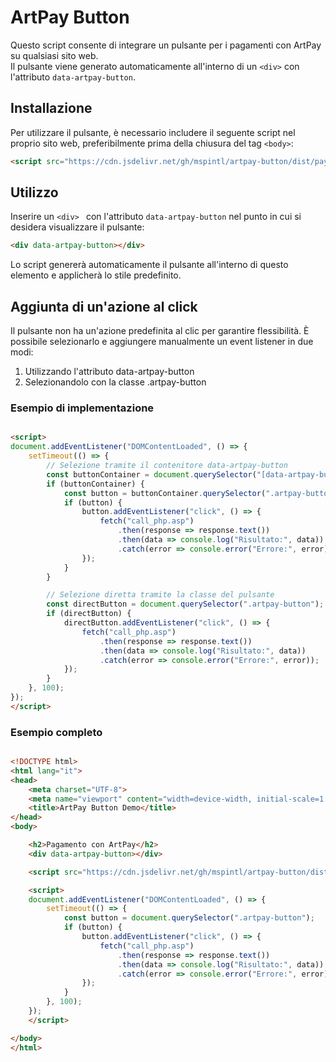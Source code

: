 # ArtPay Button

Questo script consente di integrare un pulsante per i pagamenti con ArtPay su qualsiasi sito web.  
Il pulsante viene generato automaticamente all'interno di un `<div>` con l'attributo `data-artpay-button`.

## Installazione

Per utilizzare il pulsante, è necessario includere il seguente script nel proprio sito web, preferibilmente prima della chiusura del tag `<body>`:

```html
<script src="https://cdn.jsdelivr.net/gh/mspintl/artpay-button/dist/pay-button.js"></script>
```

## Utilizzo
Inserire un ```<div> ``` con l'attributo ```data-artpay-button``` nel punto in cui si desidera visualizzare il pulsante:

```html
<div data-artpay-button></div>
```
Lo script genererà automaticamente il pulsante all'interno di questo elemento e applicherà lo stile predefinito.

## Aggiunta di un'azione al click
Il pulsante non ha un'azione predefinita al clic per garantire flessibilità.
È possibile selezionarlo e aggiungere manualmente un event listener in due modi:

1. Utilizzando l'attributo data-artpay-button
2. Selezionandolo con la classe .artpay-button

### Esempio di implementazione

```html

<script>
document.addEventListener("DOMContentLoaded", () => {
    setTimeout(() => {
        // Selezione tramite il contenitore data-artpay-button
        const buttonContainer = document.querySelector("[data-artpay-button]");
        if (buttonContainer) {
            const button = buttonContainer.querySelector(".artpay-button");
            if (button) {
                button.addEventListener("click", () => {
                    fetch("call_php.asp")
                        .then(response => response.text())
                        .then(data => console.log("Risultato:", data))
                        .catch(error => console.error("Errore:", error));
                });
            }
        }

        // Selezione diretta tramite la classe del pulsante
        const directButton = document.querySelector(".artpay-button");
        if (directButton) {
            directButton.addEventListener("click", () => {
                fetch("call_php.asp")
                    .then(response => response.text())
                    .then(data => console.log("Risultato:", data))
                    .catch(error => console.error("Errore:", error));
            });
        }
    }, 100);
});
</script>

```

### Esempio completo

```html

<!DOCTYPE html>
<html lang="it">
<head>
    <meta charset="UTF-8">
    <meta name="viewport" content="width=device-width, initial-scale=1.0">
    <title>ArtPay Button Demo</title>
</head>
<body>

    <h2>Pagamento con ArtPay</h2>
    <div data-artpay-button></div>

    <script src="https://cdn.jsdelivr.net/gh/mspintl/artpay-button/dist/pay-button.js"></script>

    <script>
    document.addEventListener("DOMContentLoaded", () => {
        setTimeout(() => {
            const button = document.querySelector(".artpay-button");
            if (button) {
                button.addEventListener("click", () => {
                    fetch("call_php.asp")
                        .then(response => response.text())
                        .then(data => console.log("Risultato:", data))
                        .catch(error => console.error("Errore:", error));
                });
            }
        }, 100);
    });
    </script>

</body>
</html>

```
